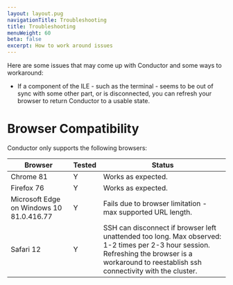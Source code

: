 ```yaml
---
layout: layout.pug
navigationTitle: Troubleshooting
title: Troubleshooting
menuWeight: 60
beta: false
excerpt: How to work around issues
---
```


Here are some issues that may come up with Conductor and some ways to workaround:

- If a component of the ILE - such as the terminal - seems to be out of sync with some other part, or is disconnected, you can refresh your browser to return Conductor to a usable state.

# Browser Compatibility

Conductor only supports the following browsers:

| Browser | Tested | Status |
|---|---|---|
| Chrome 81 |  Y | Works as expected.  |
| Firefox 76 | Y | Works as expected.  |
|  Microsoft Edge on Windows 10 81.0.416.77 |  Y |  Fails due to browser limitation - max supported URL length. |
| Safari 12 | Y | SSH can disconnect if browser left unattended too long. Max observed: 1-2 times per 2-3 hour session. Refreshing the browser is a workaround to reestablish ssh connectivity with the cluster. |
